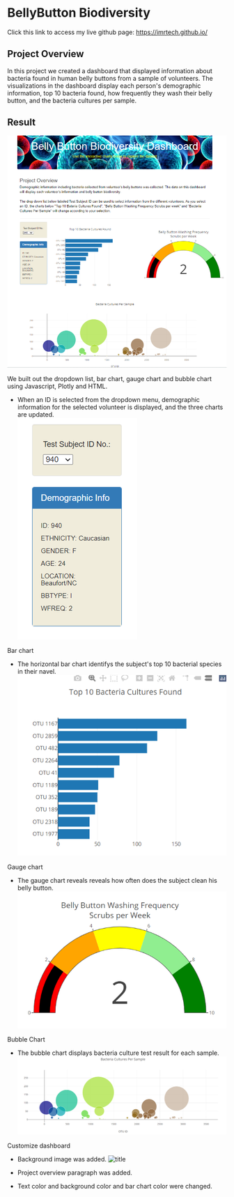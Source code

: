 # BellyButton Biodiversity

Click this link to access my live github page: https://imrtech.github.io/

## Project Overview
In this project we created a dashboard that displayed information about bacteria found in human belly buttons from a sample of volunteers. The visualizations in the dashboard display each person's demographic information, top 10 bacteria found, how frequently they wash their belly button, and the bacteria cultures per sample.

## Result

![image](/static/images/customizedashboard.png)

We built out the dropdown list, bar chart, gauge chart and bubble chart using Javascript, Plotly and HTML.  
- When an ID is selected from the dropdown menu, demographic information for the selected volunteer is displayed, and the three charts are updated.       
![image](/static/images/dropdownmenu.png)

Bar chart
- The horizontal bar chart identifys the subject's top 10 bacterial species in their navel.    
![image](/static/images/toptenbacteria.png)

  
Gauge chart
- The gauge chart reveals reveals how often does the subject clean his belly button.  
![title](/static/images/bbwashfreq.png)

  
Bubble Chart
- The bubble chart displays bacteria culture test result for each sample.
![title](/static/images/bacteriaculturesamples.png)

  
Customize dashboard
- Background image was added.
![title](http://biodiversity.institute.ufl.edu/wp-content/uploads/2017/02/bacteria.jpg)

- Project overview paragraph was added.
- Text color and background color and bar chart color were changed.     
